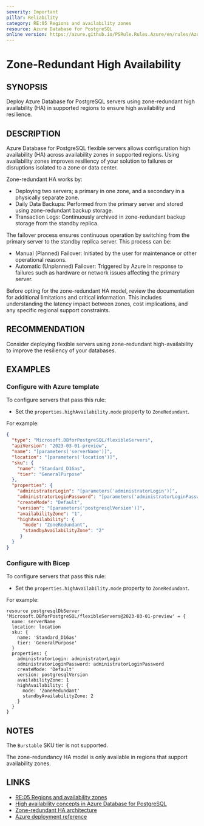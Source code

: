 ```yaml
---
severity: Important
pillar: Reliability
category: RE:05 Regions and availability zones
resource: Azure Database for PostgreSQL
online version: https://azure.github.io/PSRule.Rules.Azure/en/rules/Azure.PostgreSQL.ZoneRedundantHA/
---
```


# Zone-Redundant High Availability

## SYNOPSIS

Deploy Azure Database for PostgreSQL servers using zone-redundant high availability (HA) in supported regions to ensure high availability and resilience.

## DESCRIPTION

Azure Database for PostgreSQL flexible servers allows configuration high availability (HA) across availability zones in supported regions.
Using availability zones improves resiliency of your solution to failures or disruptions isolated to a zone or data center.

Zone-redundant HA works by:

- Deploying two servers; a primary in one zone, and a secondary in a physically separate zone.
- Daily Data Backups: Performed from the primary server and stored using zone-redundant backup storage.
- Transaction Logs: Continuously archived in zone-redundant backup storage from the standby replica.

The failover process ensures continuous operation by switching from the primary server to the standby replica server.
This process can be:

- Manual (Planned) Failover: Initiated by the user for maintenance or other operational reasons.
- Automatic (Unplanned) Failover: Triggered by Azure in response to failures such as hardware or network issues affecting the primary server.

Before opting for the zone-redundant HA model, review the documentation for additional limitations and critical information.
This includes understanding the latency impact between zones, cost implications, and any specific regional support constraints.

## RECOMMENDATION

Consider deploying flexible servers using zone-redundant high-availability to improve the resiliency of your databases.

## EXAMPLES

### Configure with Azure template

To configure servers that pass this rule:

- Set the `properties.highAvailability.mode` property to `ZoneRedundant`.

For example:

```json
{
  "type": "Microsoft.DBforPostgreSQL/flexibleServers",
  "apiVersion": "2023-03-01-preview",
  "name": "[parameters('serverName')]",
  "location": "[parameters('location')]",
  "sku": {
    "name": "Standard_D16as",
    "tier": "GeneralPurpose"
  },
  "properties": {
    "administratorLogin": "[parameters('administratorLogin')]",
    "administratorLoginPassword": "[parameters('administratorLoginPassword')]",
    "createMode": "Default",
    "version": "[parameters('postgresqlVersion')]",
    "availabilityZone": "1",
    "highAvailability": {
      "mode": "ZoneRedundant",
      "standbyAvailabilityZone": "2"
     }
  }
}
```

### Configure with Bicep

To configure servers that pass this rule:

- Set the `properties.highAvailability.mode` property to `ZoneRedundant`.

For example:

```bicep
resource postgresqlDbServer 'Microsoft.DBforPostgreSQL/flexibleServers@2023-03-01-preview' = {
  name: serverName
  location: location
  sku: {
    name: 'Standard_D16as'
    tier: 'GeneralPurpose'
  }
  properties: {
    administratorLogin: administratorLogin
    administratorLoginPassword: administratorLoginPassword
    createMode: 'Default'
    version: postgresqlVersion
    availabilityZone: 1
    highAvailability: {
      mode: 'ZoneRedundant'
      standbyAvailabilityZone: 2
    }
  }
}
```

<!-- external:avm avm/res/db-for-postgre-sql/flexible-server highAvailability -->

## NOTES

The `Burstable` SKU tier is not supported.

The zone-redundancy HA model is only available in regions that support availability zones.

## LINKS

- [RE:05 Regions and availability zones](https://learn.microsoft.com/azure/well-architected/reliability/regions-availability-zones)
- [High availability concepts in Azure Database for PostgreSQL](https://learn.microsoft.com/azure/reliability/reliability-postgresql-flexible-server)
- [Zone-redundant HA architecture](https://learn.microsoft.com/azure/reliability/reliability-postgresql-flexible-server#availability-zone-support)
- [Azure deployment reference](https://learn.microsoft.com/azure/templates/microsoft.dbforpostgresql/flexibleservers)
